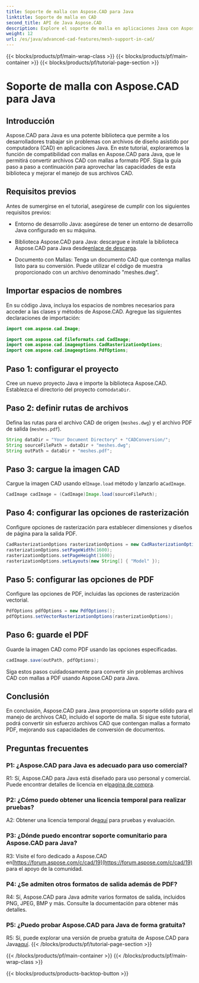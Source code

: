 ```yaml
---
title: Soporte de malla con Aspose.CAD para Java
linktitle: Soporte de malla en CAD
second_title: API de Java Aspose.CAD
description: Explore el soporte de malla en aplicaciones Java con Aspose.CAD. Convierta archivos CAD a PDF sin esfuerzo.
weight: 12
url: /es/java/advanced-cad-features/mesh-support-in-cad/
---
```


{{< blocks/products/pf/main-wrap-class >}}
{{< blocks/products/pf/main-container >}}
{{< blocks/products/pf/tutorial-page-section >}}

# Soporte de malla con Aspose.CAD para Java

## Introducción

Aspose.CAD para Java es una potente biblioteca que permite a los desarrolladores trabajar sin problemas con archivos de diseño asistido por computadora (CAD) en aplicaciones Java. En este tutorial, exploraremos la función de compatibilidad con mallas en Aspose.CAD para Java, que le permitirá convertir archivos CAD con mallas a formato PDF. Siga la guía paso a paso a continuación para aprovechar las capacidades de esta biblioteca y mejorar el manejo de sus archivos CAD.

## Requisitos previos

Antes de sumergirse en el tutorial, asegúrese de cumplir con los siguientes requisitos previos:

- Entorno de desarrollo Java: asegúrese de tener un entorno de desarrollo Java configurado en su máquina.

-  Biblioteca Aspose.CAD para Java: descargue e instale la biblioteca Aspose.CAD para Java desde[enlace de descarga](https://releases.aspose.com/cad/java/).

- Documento con Mallas: Tenga un documento CAD que contenga mallas listo para su conversión. Puede utilizar el código de muestra proporcionado con un archivo denominado "meshes.dwg".

## Importar espacios de nombres

En su código Java, incluya los espacios de nombres necesarios para acceder a las clases y métodos de Aspose.CAD. Agregue las siguientes declaraciones de importación:

```java
import com.aspose.cad.Image;

import com.aspose.cad.fileformats.cad.CadImage;
import com.aspose.cad.imageoptions.CadRasterizationOptions;
import com.aspose.cad.imageoptions.PdfOptions;
```

## Paso 1: configurar el proyecto

Cree un nuevo proyecto Java e importe la biblioteca Aspose.CAD. Establezca el directorio del proyecto como`dataDir`.

## Paso 2: definir rutas de archivos

Defina las rutas para el archivo CAD de origen (`meshes.dwg`) y el archivo PDF de salida (`meshes.pdf`).

```java
String dataDir = "Your Document Directory" + "CADConversion/";
String sourceFilePath = dataDir + "meshes.dwg";
String outPath = dataDir + "meshes.pdf";
```

## Paso 3: cargue la imagen CAD

 Cargue la imagen CAD usando el`Image.load` método y lanzarlo a`CadImage`.

```java
CadImage cadImage = (CadImage)Image.load(sourceFilePath);
```

## Paso 4: configurar las opciones de rasterización

Configure opciones de rasterización para establecer dimensiones y diseños de página para la salida PDF.

```java
CadRasterizationOptions rasterizationOptions = new CadRasterizationOptions();
rasterizationOptions.setPageWidth(1600);
rasterizationOptions.setPageHeight(1600);
rasterizationOptions.setLayouts(new String[] { "Model" });
```

## Paso 5: configurar las opciones de PDF

Configure las opciones de PDF, incluidas las opciones de rasterización vectorial.

```java
PdfOptions pdfOptions = new PdfOptions();
pdfOptions.setVectorRasterizationOptions(rasterizationOptions);
```

## Paso 6: guarde el PDF

Guarde la imagen CAD como PDF usando las opciones especificadas.

```java
cadImage.save(outPath, pdfOptions);
```

Siga estos pasos cuidadosamente para convertir sin problemas archivos CAD con mallas a PDF usando Aspose.CAD para Java.

## Conclusión

En conclusión, Aspose.CAD para Java proporciona un soporte sólido para el manejo de archivos CAD, incluido el soporte de malla. Si sigue este tutorial, podrá convertir sin esfuerzo archivos CAD que contengan mallas a formato PDF, mejorando sus capacidades de conversión de documentos.

## Preguntas frecuentes

### P1: ¿Aspose.CAD para Java es adecuado para uso comercial?

 R1: Sí, Aspose.CAD para Java está diseñado para uso personal y comercial. Puede encontrar detalles de licencia en el[pagina de compra](https://purchase.aspose.com/buy).

### P2: ¿Cómo puedo obtener una licencia temporal para realizar pruebas?

 A2: Obtener una licencia temporal de[aquí](https://purchase.aspose.com/temporary-license/) para pruebas y evaluación.

### P3: ¿Dónde puedo encontrar soporte comunitario para Aspose.CAD para Java?

 R3: Visite el foro dedicado a Aspose.CAD en[https://forum.aspose.com/c/cad/19](https://forum.aspose.com/c/cad/19) para el apoyo de la comunidad.

### P4: ¿Se admiten otros formatos de salida además de PDF?

R4: Sí, Aspose.CAD para Java admite varios formatos de salida, incluidos PNG, JPEG, BMP y más. Consulte la documentación para obtener más detalles.

### P5: ¿Puedo probar Aspose.CAD para Java de forma gratuita?

 R5: Sí, puede explorar una versión de prueba gratuita de Aspose.CAD para Java[aquí](https://releases.aspose.com/).
{{< /blocks/products/pf/tutorial-page-section >}}

{{< /blocks/products/pf/main-container >}}
{{< /blocks/products/pf/main-wrap-class >}}

{{< blocks/products/products-backtop-button >}}
